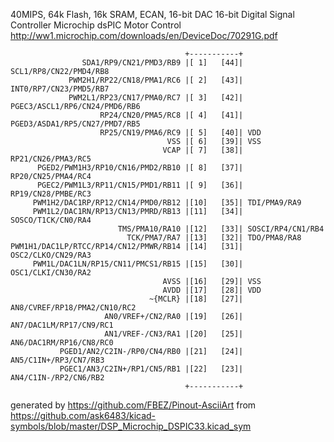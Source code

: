 40MIPS, 64k Flash, 16k SRAM, ECAN, 16-bit DAC
16-bit Digital Signal Controller Microchip dsPIC Motor Control
http://ww1.microchip.com/downloads/en/DeviceDoc/70291G.pdf


	                                       +-----------+
	                SDA1/RP9/CN21/PMD3/RB9 |[ 1]   [44]| SCL1/RP8/CN22/PMD4/RB8
	             PWM2H1/RP22/CN18/PMA1/RC6 |[ 2]   [43]| INT0/RP7/CN23/PMD5/RB7
	             PWM2L1/RP23/CN17/PMA0/RC7 |[ 3]   [42]| PGEC3/ASCL1/RP6/CN24/PMD6/RB6
	                    RP24/CN20/PMA5/RC8 |[ 4]   [41]| PGED3/ASDA1/RP5/CN27/PMD7/RB5
	                    RP25/CN19/PMA6/RC9 |[ 5]   [40]| VDD
	                                   VSS |[ 6]   [39]| VSS
	                                  VCAP |[ 7]   [38]| RP21/CN26/PMA3/RC5
	      PGED2/PWM1H3/RP10/CN16/PMD2/RB10 |[ 8]   [37]| RP20/CN25/PMA4/RC4
	      PGEC2/PWM1L3/RP11/CN15/PMD1/RB11 |[ 9]   [36]| RP19/CN28/PMBE/RC3
	     PWM1H2/DAC1RP/RP12/CN14/PMD0/RB12 |[10]   [35]| TDI/PMA9/RA9
	     PWM1L2/DAC1RN/RP13/CN13/PMRD/RB13 |[11]   [34]| SOSCO/T1CK/CN0/RA4
	                        TMS/PMA10/RA10 |[12]   [33]| SOSCI/RP4/CN1/RB4
	                          TCK/PMA7/RA7 |[13]   [32]| TDO/PMA8/RA8
	PWM1H1/DAC1LP/RTCC/RP14/CN12/PMWR/RB14 |[14]   [31]| OSC2/CLKO/CN29/RA3
	     PWM1L/DAC1LN/RP15/CN11/PMCS1/RB15 |[15]   [30]| OSC1/CLKI/CN30/RA2
	                                  AVSS |[16]   [29]| VSS
	                                  AVDD |[17]   [28]| VDD
	                               ~{MCLR} |[18]   [27]| AN8/CVREF/RP18/PMA2/CN10/RC2
	                     AN0/VREF+/CN2/RA0 |[19]   [26]| AN7/DAC1LM/RP17/CN9/RC1
	                     AN1/VREF-/CN3/RA1 |[20]   [25]| AN6/DAC1RM/RP16/CN8/RC0
	           PGED1/AN2/C2IN-/RP0/CN4/RB0 |[21]   [24]| AN5/C1IN+/RP3/CN7/RB3
	           PGEC1/AN3/C2IN+/RP1/CN5/RB1 |[22]   [23]| AN4/C1IN-/RP2/CN6/RB2
	                                       +-----------+


generated by https://github.com/FBEZ/Pinout-AsciiArt from https://github.com/ask6483/kicad-symbols/blob/master/DSP_Microchip_DSPIC33.kicad_sym